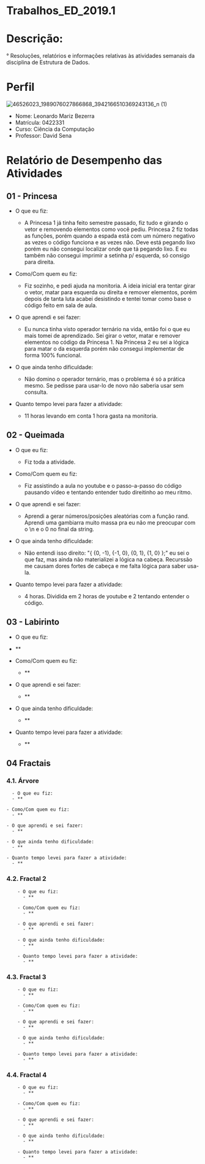 # Trabalhos_ED_2019.1
# Descrição:

  ° Resoluções, relatórios e informações relativas às atividades semanais da disciplina de Estrutura de Dados.

# Perfil
  ![46526023_1989076027866868_3942166510369243136_n (1)](https://user-images.githubusercontent.com/45056768/54322580-7764f880-45d4-11e9-9ec6-2359585ce5b6.jpg)
  
  - Nome: Leonardo Mariz Bezerra
  - Matrícula: 0422331
  - Curso: Ciência da Computação
  - Professor: David Sena
  
# Relatório de Desempenho das Atividades

## 01 - Princesa
- O que eu fiz:
  - A Princesa 1 já tinha feito semestre passado, fiz  tudo e girando o vetor e removendo elementos como você pediu. Princesa 2 fiz todas as funções, porém quando a espada está com um número negativo as vezes o código funciona e as vezes não. Deve está pegando lixo porém eu não consegui localizar onde que tá pegando lixo. E eu também não consegui imprimir a setinha p/ esquerda, só consigo para direita.

- Como/Com quem eu fiz:
  - Fiz sozinho, e pedi ajuda na monitoria. A ideia inicial era tentar girar o vetor, matar para esquerda ou direita e remover elementos, porém depois de tanta luta acabei desistindo e tentei tomar como base o código feito em sala de aula.

- O que aprendi e sei fazer:
  - Eu nunca tinha visto operador ternário na vida, então foi o que eu mais tomei de aprendizado. Sei girar o vetor, matar e remover elementos no código da Princesa 1. Na Princesa 2 eu sei a lógica para matar o da esquerda porém não consegui implementar de forma 100% funcional.

- O que ainda tenho dificuldade:
  - Não domino o operador ternário, mas o problema é só a prática mesmo. Se pedisse para usar-lo de novo não saberia usar sem consulta.

- Quanto tempo levei para fazer a atividade:
  - 11 horas levando em conta 1 hora gasta na monitoria.

## 02 - Queimada
- O que eu fiz:
  - Fiz toda a atividade.
  
- Como/Com quem eu fiz:
  - Fiz assistindo a aula no youtube e o passo-a-passo do código pausando vídeo e tentando entender tudo direitinho ao meu ritmo.
  
- O que aprendi e sei fazer:
  - Aprendi a gerar números/posições aleatórias com a função rand. Aprendi uma gambiarra muito massa pra eu não me preocupar com o \n e o 0 no final da string.
  
- O que ainda tenho dificuldade:
  - Não entendi isso direito: "{ {0, -1}, {-1, 0}, {0, 1}, {1, 0} };" eu sei o que faz, mas ainda não materializei a lógica na cabeça. Recurssão me causam dores fortes de cabeça e me falta lógica para saber usa-la.
  
- Quanto tempo levei para fazer a atividade:
  - 4 horas. Dividida em 2 horas de youtube e 2 tentando entender o código.
  
 ## 03 - Labirinto
 - O que eu fiz:
  - **
  
- Como/Com quem eu fiz:
  - **

- O que aprendi e sei fazer:
  - **
  
- O que ainda tenho dificuldade:
  - **
  
- Quanto tempo levei para fazer a atividade:
  - **
## 04 Fractais
  ### 4.1. Árvore
      - O que eu fiz:
      - **

    - Como/Com quem eu fiz:
      - **

    - O que aprendi e sei fazer:
      - **

    - O que ainda tenho dificuldade:
      - **

    - Quanto tempo levei para fazer a atividade:
      - **
      
   ### 4.2. Fractal 2
        - O que eu fiz:
          - **

        - Como/Com quem eu fiz:
          - **

        - O que aprendi e sei fazer:
          - **

        - O que ainda tenho dificuldade:
          - **

        - Quanto tempo levei para fazer a atividade:
          - **
    
   ### 4.3. Fractal 3
        - O que eu fiz:
          - **

        - Como/Com quem eu fiz:
          - **

        - O que aprendi e sei fazer:
          - **

        - O que ainda tenho dificuldade:
          - **

        - Quanto tempo levei para fazer a atividade:
          - **

   ### 4.4. Fractal 4
        - O que eu fiz:
          - **

        - Como/Com quem eu fiz:
          - **

        - O que aprendi e sei fazer:
          - **

        - O que ainda tenho dificuldade:
          - **

        - Quanto tempo levei para fazer a atividade:
          - **

     
